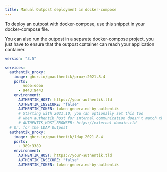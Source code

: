 ```yaml
---
title: Manual Outpost deployment in docker-compose
---
```


To deploy an outpost with docker-compose, use this snippet in your docker-compose file.

You can also run the outpost in a separate docker-compose project, you just have to ensure that the outpost container can reach your application container.

```yaml
version: "3.5"

services:
  authentik_proxy:
    image: ghcr.io/goauthentik/proxy:2021.8.4
    ports:
      - 9000:9000
      - 9443:9443
    environment:
      AUTHENTIK_HOST: https://your-authentik.tld
      AUTHENTIK_INSECURE: "false"
      AUTHENTIK_TOKEN: token-generated-by-authentik
      # Starting with 2021.10, you can optionally set this too
      # when authentik_host for internal communication doesn't match the public URL
      # AUTHENTIK_HOST_BROWSER: https://external-domain.tld
  # Or, for the LDAP Outpost
  authentik_proxy:
    image: ghcr.io/goauthentik/ldap:2021.8.4
    ports:
      - 389:3389
    environment:
      AUTHENTIK_HOST: https://your-authentik.tld
      AUTHENTIK_INSECURE: "false"
      AUTHENTIK_TOKEN: token-generated-by-authentik
```
